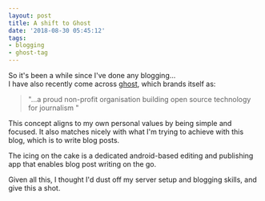```yaml
---
layout: post
title: A shift to Ghost
date: '2018-08-30 05:45:12'
tags:
- blogging
- ghost-tag
---
```


So it's been a while since I've done any blogging...  
I have also recently come across [ghost](ghost.org), which brands itself as:

> "...a proud non-profit organisation building open source technology for journalism "

This concept aligns to my own personal values by being simple and focused. It also matches nicely with what I'm trying to achieve with this blog, which is to write blog posts.

The icing on the cake is a dedicated android-based editing and publishing app that enables blog post writing on the go.

Given all this, I thought I'd dust off my server setup and blogging skills, and give this a shot.


